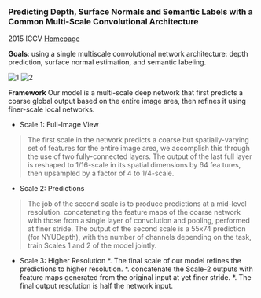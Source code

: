 ### Predicting Depth, Surface Normals and Semantic Labels with a Common Multi-Scale Convolutional Architecture
2015 ICCV 
[Homepage](http://cs.nyu.edu/~deigen/dnl/)

**Goals**: using a single multiscale convolutional network architecture: depth prediction, surface normal estimation, and semantic labeling.

![1](https://github.com/jinghongkyq/jinghongkyq.github.io/raw/master/PaperReading/data/1.png) ![2](https://github.com/jinghongkyq/jinghongkyq.github.io/raw/master/PaperReading/data/2.png)

**Framework**
Our model is a multi-scale deep network that first predicts a coarse global output based on the entire image area,
then refines it using finer-scale local networks.
* Scale 1: Full-Image View
> The first scale in the network predicts a coarse but spatially-varying set of features for the entire image area, we accomplish this through the use of two fully-connected layers. The output of the last full layer is reshaped to 1/16-scale in its spatial dimensions by 64 fea tures, then upsampled by a factor of 4 to 1/4-scale.

* Scale 2: Predictions
> The job of the second scale is to produce predictions at a mid-level resolution.
> concatenating the feature maps of the coarse network with those from a single layer of convolution and pooling, performed at finer stride.
> The output of the second scale is a 55x74 prediction (for NYUDepth), with the number of channels depending on the task, train Scales 1 and 2 of the model jointly.

* Scale 3: Higher Resolution
*. The final scale of our model refines the predictions to higher resolution.
*. concatenate the Scale-2 outputs with feature maps generated from the original input at yet finer stride.
*. The final output resolution is half the network input.
